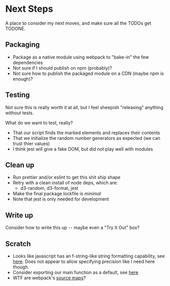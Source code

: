 # Next Steps

A place to consider my next moves, and make sure all the TODOs get TODONE.


## Packaging

* Package as a native module using webpack to "bake-in" the few dependencies
* Not sure if I should publish on npm (probably)?
* Not sure how to publish the packaged module on a CDN (maybe npm is enough)?


## Testing

Not sure this is really worth it at all, but I feel sheepish "releasing" anything without tests.

What do we want to test, really? 
* That our script finds the marked elements and replaces their contents
* That we initialize the random number generators as expected (we can trust thier values)
* I think jest will give a fake DOM, but did not play well with modules

## Clean up

* Run prettier and/or eslint to get this shit ship shape
* Retry with a clean install of node deps, which are:
  * d3-random, d3-format, jest 
* Make the final package lockfile is _minimal_
* Note that jest is only needed for development

## Write up 

Consider how to write this up -- maybe even a "Try It Out" box?

## Scratch

* Looks like javascript has an f-string-like string formatting capability,
  see [here](https://developer.mozilla.org/en-US/docs/Web/JavaScript/Reference/Template_literals).
  Does not appear to allow specifying precision like I need here though.
* Consider exporting our main function as a default, see 
  [here](https://developer.mozilla.org/en-US/docs/Web/JavaScript/Guide/Modules#default_exports_versus_named_exports)
* WTF are webpack's [source maps](https://blog.teamtreehouse.com/introduction-source-maps)?
